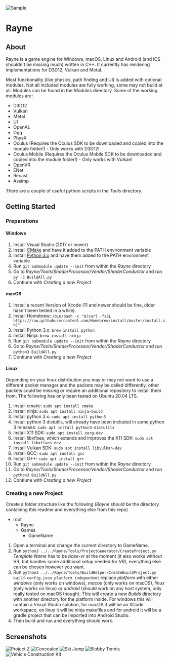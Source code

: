 ![Sample](https://files.slindev.com/images/rayne_github.jpg)

# Rayne
## About
Rayne is a game engine for Windows, macOS, Linux and Android (and iOS shouldn't be missing much) written in C++. It currently has rendering implementations for D3D12, Vulkan and Metal.

Most functionality (like physics, path finding and UI) is added with optional modules. Not all included modules are fully working, some may not build at all. Modules can be found in the *Modules* directory.
Some of the working modules are:
* D3D12
* Vulkan
* Metal
* UI
* OpenAL
* Ogg
* PhysX
* Oculus (Requires the Oculus SDK to be downloaded and copied into the module folder!) - Only works with D3D12!
* Oculus Mobile (Requires the Oculus Mobile SDK to be downloaded and copied into the module folder!) - Only works with Vulkan!
* OpenVR
* ENet
* Recast
* Assimp

There are a couple of useful python scripts in the *Tools* directory.


## Getting Started

### Preparations
#### Windows
1. Install Visual Studio (2017 or newer)
2. Install [CMake](https://cmake.org) and have it added to the PATH environment variable
3. Install [Python 3.x](https://www.python.org) and have them added to the PATH environment variable
4. Run ```git submodule update --init``` from within the *Rayne* directory
5. Go to *Rayne/Tools/ShaderProcessor/Vendor/ShaderConductor* and run ```py -3 BuildAll.py```
6. Contiune with *Creating a new Project*

#### macOS
1. Install a recent Version of Xcode (11 and newer should be fine, older hasn't been tested in a while).
2. Install Homebrew: ```/bin/bash -c "$(curl -fsSL https://raw.githubusercontent.com/Homebrew/install/master/install.sh)"```
3. Install Python 3.x: ```brew install python```
4. Install Ninja: ```brew install ninja```
5. Run ```git submodule update --init``` from within the *Rayne* directory
6. Go to *Rayne/Tools/ShaderProcessor/Vendor/ShaderConductor* and run ```python3 BuildAll.py```
7. Contiune with *Creating a new Project*

#### Linux
Depending on your linux distribution you may or may not want to use a different packet manager and the packets may be called differently, other packets could be missing or require an additional repository to install them from. The following has only been tested on Ubuntu 20.04 LTS.
1. Install cmake: ```sudo apt install cmake```
2. Install ninja: ```sudo apt install ninja-build```
4. Install python 3.x: ```sudo apt install python3```
5. Install python 3 distutils, will already have been included in some python 3 releases: ```sudo apt install python3-distutils```
6. Install X11 SDK: ```sudo apt install xorg-dev```
7. Install libxfixes, which extends and improves the X11 SDK: ```sudo apt install libxfixes-dev```
8. Install Vulkan SDK: ```sudo apt install libvulkan-dev```
9. Install GCC: ```sudo apt install gcc```
10. Install G++: ```sudo apt install g++```
11. Run ```git submodule update --init``` from within the *Rayne* directory
12. Go to *Rayne/Tools/ShaderProcessor/Vendor/ShaderConductor* and run ```python3 BuildAll.py```
13. Contiune with *Creating a new Project*

### Creating a new Project
Create a folder structure like the following (*Rayne* should be the directory containing this readme and everything else from this repo)
- root
  - Rayne
  - Games
    - GameName

1. Open a terminal and change the current directory to GameName.
2. Run ```python3 ../../Rayne/Tools/ProjectGenerator/CreateProject.py```
*Template Name* has to be *base-vr* at the moment (it also works without VR, but handles some additional setup needed for VR), everything else can be chosen however you want.
3. Run ```python3 ../../Rayne/Tools/BuildHelper/CreateBuildProject.py build-config.json platform independent``` replace *platform* with either *windows* (only works on windows), *macos* (only works on macOS), *linux* (only works on linux) or *android* (should work on any host system, only really tested on macOS though).
This will create a new *Builds* directory with another directory for the platform inside. For windows this will contain a Visual Studio solution, for macOS it will be an XCode workspace, on linux it will be ninja makefiles and for android it will be a gradle project that can be imported into Android Studio.
5. Then build and run and everything should work.


## Screenshots
![Project Z](https://files.slindev.com/images/rayne_github_projectz.jpg)
![Concealed](https://files.slindev.com/images/rayne_github_concealed.jpg)
![Ski Jump](https://files.slindev.com/images/rayne_github_skijump.jpg)
![Blobby Tennis](https://files.slindev.com/images/rayne_github_blobbytennis_2.jpg)
![Vehicle Construction Kit](https://files.slindev.com/images/rayne_github_vck_2.jpg)
